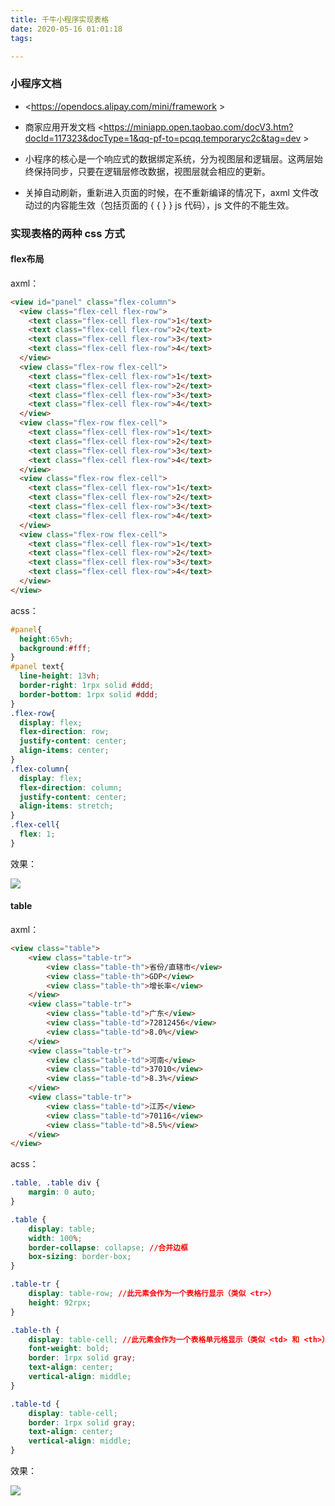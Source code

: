 ```yaml
---
title: 千牛小程序实现表格
date: 2020-05-16 01:01:18
tags:

---
```


### 小程序文档 

- <https://opendocs.alipay.com/mini/framework >
- 商家应用开发文档 <https://miniapp.open.taobao.com/docV3.htm?docId=117323&docType=1&qq-pf-to=pcqq.temporaryc2c&tag=dev >

- 小程序的核心是一个响应式的数据绑定系统，分为视图层和逻辑层。这两层始终保持同步，只要在逻辑层修改数据，视图层就会相应的更新。
- 关掉自动刷新，重新进入页面的时候，在不重新编译的情况下，axml 文件改动过的内容能生效（包括页面的 &#123; &#123; &#125; &#125; js 代码），js 文件的不能生效。


### 实现表格的两种 css 方式

#### flex布局

axml：

```html
<view id="panel" class="flex-column">
  <view class="flex-cell flex-row">
    <text class="flex-cell flex-row">1</text>
    <text class="flex-cell flex-row">2</text>
    <text class="flex-cell flex-row">3</text>
    <text class="flex-cell flex-row">4</text>
  </view>
  <view class="flex-row flex-cell">
    <text class="flex-cell flex-row">1</text>
    <text class="flex-cell flex-row">2</text>
    <text class="flex-cell flex-row">3</text>
    <text class="flex-cell flex-row">4</text>
  </view>
  <view class="flex-row flex-cell">
    <text class="flex-cell flex-row">1</text>
    <text class="flex-cell flex-row">2</text>
    <text class="flex-cell flex-row">3</text>
    <text class="flex-cell flex-row">4</text>
  </view>
  <view class="flex-row flex-cell">
    <text class="flex-cell flex-row">1</text>
    <text class="flex-cell flex-row">2</text>
    <text class="flex-cell flex-row">3</text>
    <text class="flex-cell flex-row">4</text>
  </view>
  <view class="flex-row flex-cell">
    <text class="flex-cell flex-row">1</text>
    <text class="flex-cell flex-row">2</text>
    <text class="flex-cell flex-row">3</text>
    <text class="flex-cell flex-row">4</text>
  </view>
</view>
```

acss：

```css
#panel{
  height:65vh;
  background:#fff;
}
#panel text{
  line-height: 13vh;
  border-right: 1rpx solid #ddd;
  border-bottom: 1rpx solid #ddd;
}
.flex-row{
  display: flex;
  flex-direction: row;
  justify-content: center;
  align-items: center;
}
.flex-column{
  display: flex;
  flex-direction: column;
  justify-content: center;
  align-items: stretch;
}
.flex-cell{
  flex: 1;
}
```

效果：

![](https://gitee.com/daluozha/luozha/raw/master/img/20200721004006.png)

#### table

axml：

```HTML
<view class="table">
    <view class="table-tr">
        <view class="table-th">省份/直辖市</view>
        <view class="table-th">GDP</view>
        <view class="table-th">增长率</view>
    </view>
    <view class="table-tr">
        <view class="table-td">广东</view>
        <view class="table-td">72812456</view>
        <view class="table-td">8.0%</view>
    </view>
    <view class="table-tr">
        <view class="table-td">河南</view>
        <view class="table-td">37010</view>
        <view class="table-td">8.3%</view>
    </view>
    <view class="table-tr">
        <view class="table-td">江苏</view>
        <view class="table-td">70116</view>
        <view class="table-td">8.5%</view>
    </view>
</view>
```

acss：

```css
.table, .table div {
    margin: 0 auto;
}

.table {
    display: table;
    width: 100%;
    border-collapse: collapse; //合并边框
    box-sizing: border-box;
}

.table-tr {
    display: table-row; //此元素会作为一个表格行显示（类似 <tr>）
    height: 92rpx;
}

.table-th {
    display: table-cell; //此元素会作为一个表格单元格显示（类似 <td> 和 <th>）
    font-weight: bold;
    border: 1rpx solid gray;
    text-align: center;
    vertical-align: middle;
}

.table-td {
    display: table-cell;
    border: 1rpx solid gray;
    text-align: center;
    vertical-align: middle;
}
```

效果：

![](https://gitee.com/daluozha/luozha/raw/master/img/20200721004005.png)

